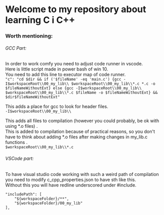 # Welcome to my repository about learning C i C++

### Worth mentioning:
###### GCC Part:
In order to work comfy you need to adjust code runner in vscode. <br />
Here is little script made in power bash of win 10. <br />
You need to add this line to executor map of code runner. <br />
```"c": "cd $dir && if ('$fileName' -eq 'main.c') {gcc -I$workspaceRoot\\00_my_lib\\ $workspaceRoot\\00_my_lib\\*.c *.c -o $fileNameWithoutExt} else {gcc -I$workspaceRoot\\00_my_lib\\ $workspaceRoot\\00_my_lib\\*.c $fileName -o $fileNameWithoutExt} &&  $dir$fileNameWithoutExt"```

This adds a place for gcc to look for header files. <br />
```-I$workspaceRoot\\00_my_lib\\```

This adds all files to compilation (however you could probably, be ok with using *.o files) . <br />
This is added to compilation because of practical reasons, so you don't have to think about adding *.o files after making changes in my_lib.c functions . <br />
```$workspaceRoot\\00_my_lib\\*.c ```

###### VSCode part:
To have visual studio code working with such a weird path of compilation you need to modify c_cpp_properties.json to have sth like this. <br />
Without this you will have redline underscored under #include. <br />
```
"includePath": [
    "${workspaceFolder}/**",
    "${workspaceFolder}/00_my_lib"
],
```
